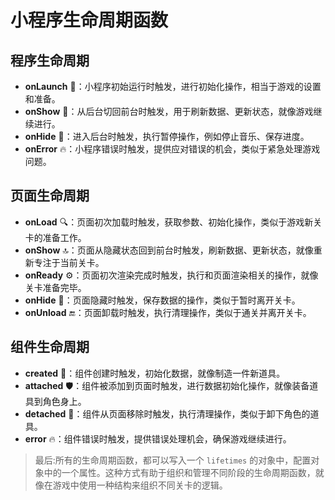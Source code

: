 # 小程序生命周期函数

## 程序生命周期

- **onLaunch** 🚀：小程序初始运行时触发，进行初始化操作，相当于游戏的设置和准备。
- **onShow** 🌟：从后台切回前台时触发，用于刷新数据、更新状态，就像游戏继续进行。
- **onHide** 📴：进入后台时触发，执行暂停操作，例如停止音乐、保存进度。
- **onError** 🔥：小程序错误时触发，提供应对错误的机会，类似于紧急处理游戏问题。

## 页面生命周期

- **onLoad** 🔍：页面初次加载时触发，获取参数、初始化操作，类似于游戏新关卡的准备工作。
- **onShow** 🔝：页面从隐藏状态回到前台时触发，刷新数据、更新状态，就像重新专注于当前关卡。
- **onReady** ⚙️：页面初次渲染完成时触发，执行和页面渲染相关的操作，就像关卡准备完毕。
- **onHide** 👋：页面隐藏时触发，保存数据的操作，类似于暂时离开关卡。
- **onUnload** 🔚：页面卸载时触发，执行清理操作，类似于通关并离开关卡。

## 组件生命周期

- **created** 🔧：组件创建时触发，初始化数据，就像制造一件新道具。
- **attached** 🛡️：组件被添加到页面时触发，进行数据初始化操作，就像装备道具到角色身上。
- **detached** 👋：组件从页面移除时触发，执行清理操作，类似于卸下角色的道具。
- **error** 🔥：组件错误时触发，提供错误处理机会，确保游戏继续进行。

> 最后:所有的生命周期函数，都可以写入一个 `lifetimes` 的对象中，配置对象中的一个属性。这种方式有助于组织和管理不同阶段的生命周期函数，就像在游戏中使用一种结构来组织不同关卡的逻辑。